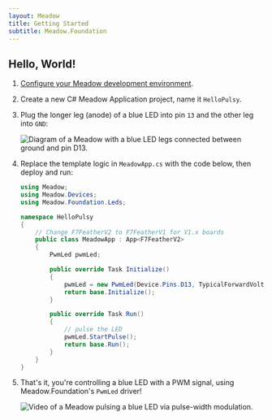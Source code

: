 ```yaml
---
layout: Meadow
title: Getting Started
subtitle: Meadow.Foundation
---
```


## Hello, World!

1. [Configure your Meadow development environment](/Meadow/Getting_Started/).
1. Create a new C# Meadow Application project, name it `HelloPulsy`.
1. Plug the longer leg (anode) of a blue LED into pin `13` and the other leg into `GND`:

    ![Diagram of a Meadow with a blue LED legs connected between ground and pin D13.](PwmLed.png)

1. Replace the template logic in `MeadowApp.cs` with the code below, then deploy and run:

    ```csharp
    using Meadow;
    using Meadow.Devices;
    using Meadow.Foundation.Leds;

    namespace HelloPulsy
    {
        // Change F7FeatherV2 to F7FeatherV1 for V1.x boards
        public class MeadowApp : App<F7FeatherV2>
        {
            PwmLed pwmLed;

            public override Task Initialize()
            {
                pwmLed = new PwmLed(Device.Pins.D13, TypicalForwardVoltage.Blue);
                return base.Initialize();
            }

            public override Task Run()
            {
                // pulse the LED
                pwmLed.StartPulse();
                return base.Run();
            }
        }
    }
    ```

1. That's it, you're controlling a blue LED with a PWM signal, using Meadow.Foundation's `PwmLed` driver!

    ![Video of a Meadow pulsing a blue LED via pulse-width modulation.](HelloPulsy.gif)

